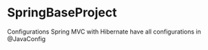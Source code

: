 # SpringBaseProject
Configurations Spring MVC with Hibernate have all configurations in @JavaConfig
